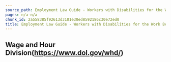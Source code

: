 ```yaml
---
source_path: Employment Law Guide - Workers with Disabilities for the Work Being Performed.md
pages: n/a-n/a
chunk_id: 2a558385f92613d3101e30ed8592186c30e72ed0
title: Employment Law Guide - Workers with Disabilities for the Work Being Performed
---
```

## Wage and Hour Division(https://www.dol.gov/whd/)
